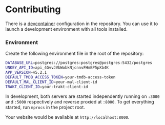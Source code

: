 # Contributing

There is a [devcontainer](https://code.visualstudio.com/docs/devcontainers/containers)
configuration in the repository. You can use it to launch a development environment
with all tools installed.

### Environment

Create the following environment file in the root of the repository:

```bash title=".env"
DATABASE_URL=postgres://postgres:postgres@postgres:5432/postgres
UNKEY_API_ID=api_4GvvJVbWobkNjcnnvFHmBP5pXb4K
APP_VERSION=v5.2.1
DEFAULT_TMDB_ACCESS_TOKEN=your-tmdb-access-token
DEFAULT_MAL_CLIENT_ID=your-mal-client-id
TRAKT_CLIENT_ID=your-trakt-client-id
```

In development, both servers are started independently running on `:3000` and `:5000`
respectively and reverse proxied at `:8000`. To get everything started, run `mprocs` in the
project root.

Your website would be available at `http://localhost:8000`.
